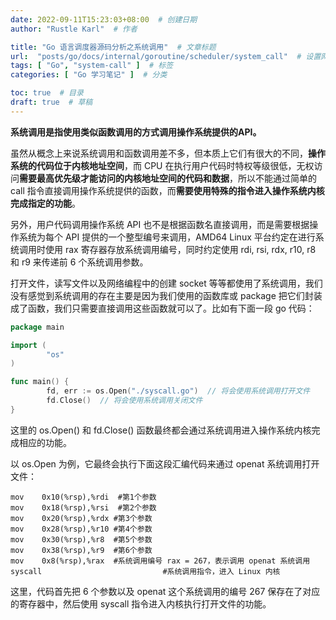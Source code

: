 ```yaml
---
date: 2022-09-11T15:23:03+08:00  # 创建日期
author: "Rustle Karl"  # 作者

title: "Go 语言调度器源码分析之系统调用"  # 文章标题
url:  "posts/go/docs/internal/goroutine/scheduler/system_call"  # 设置网页永久链接
tags: [ "Go", "system-call" ]  # 标签
categories: [ "Go 学习笔记" ]  # 分类

toc: true  # 目录
draft: true  # 草稿
---
```


**系统调用是指使用类似函数调用的方式调用操作系统提供的API。**

虽然从概念上来说系统调用和函数调用差不多，但本质上它们有很大的不同，**操作系统的代码位于内核地址空间**，而 CPU 在执行用户代码时特权等级很低，无权访问**需要最高优先级才能访问的内核地址空间的代码和数据**，所以不能通过简单的 call 指令直接调用操作系统提供的函数，而**需要使用特殊的指令进入操作系统内核完成指定的功能**。

另外，用户代码调用操作系统 API 也不是根据函数名直接调用，而是需要根据操作系统为每个 API 提供的一个整型编号来调用，AMD64 Linux 平台约定在进行系统调用时使用 rax 寄存器存放系统调用编号，同时约定使用 rdi, rsi, rdx, r10, r8 和 r9 来传递前 6 个系统调用参数。

打开文件，读写文件以及网络编程中的创建 socket 等等都使用了系统调用，我们没有感觉到系统调用的存在主要是因为我们使用的函数库或 package 把它们封装成了函数，我们只需要直接调用这些函数就可以了。比如有下面一段 go 代码：

```go
package main

import (
        "os"
)

func main() {
        fd, err := os.Open("./syscall.go")  // 将会使用系统调用打开文件
        fd.Close()  // 将会使用系统调用关闭文件
}
```

这里的 os.Open() 和 fd.Close() 函数最终都会通过系统调用进入操作系统内核完成相应的功能。

以 os.Open 为例，它最终会执行下面这段汇编代码来通过 openat 系统调用打开文件：

```
mov    0x10(%rsp),%rdi  #第1个参数
mov    0x18(%rsp),%rsi  #第2个参数
mov    0x20(%rsp),%rdx #第3个参数
mov    0x28(%rsp),%r10 #第4个参数
mov    0x30(%rsp),%r8  #第5个参数
mov    0x38(%rsp),%r9  #第6个参数
mov    0x8(%rsp),%rax  #系统调用编号 rax = 267，表示调用 openat 系统调用
syscall                           #系统调用指令，进入 Linux 内核
```

这里，代码首先把 6 个参数以及 openat 这个系统调用的编号 267 保存在了对应的寄存器中，然后使用 syscall 指令进入内核执行打开文件的功能。
